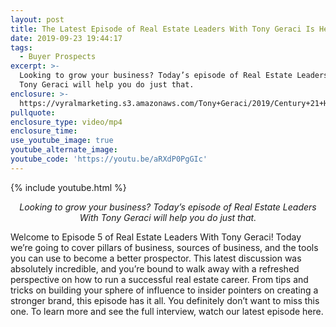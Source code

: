 ```yaml
---
layout: post
title: The Latest Episode of Real Estate Leaders With Tony Geraci Is Here
date: 2019-09-23 19:44:17
tags:
  - Buyer Prospects
excerpt: >-
  Looking to grow your business? Today’s episode of Real Estate Leaders With
  Tony Geraci will help you do just that.
enclosure: >-
  https://vyralmarketing.s3.amazonaws.com/Tony+Geraci/2019/Century+21+HomeStar+_+SOI%2C+Prospecting%2C+Tools.mp4
pullquote:
enclosure_type: video/mp4
enclosure_time:
use_youtube_image: true
youtube_alternate_image:
youtube_code: 'https://youtu.be/aRXdP0PgGIc'
---
```


{% include youtube.html %}

<p style="text-align: center;"><em>Looking to grow your business? Today’s episode of Real Estate Leaders With Tony Geraci will help you do just that.</em></p>

Welcome to Episode 5 of Real Estate Leaders With Tony Geraci\! Today we’re going to cover pillars of business, sources of business, and the tools you can use to become a better prospector. This latest discussion was absolutely incredible, and you’re bound to walk away with a refreshed perspective on how to run a successful real estate career. From tips and tricks on building your sphere of influence to insider pointers on creating a stronger brand, this episode has it all. You definitely don’t want to miss this one. To learn more and see the full interview, watch our latest episode here.